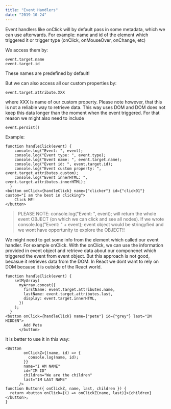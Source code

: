 ```yaml
---
title: "Event Handlers"
date: "2019-10-24"
---
```


Event handlers like onClick will by default pass in some metadata, which we can use afterwards. For example: name and id of the element which triggered it or trigger type (onClick, onMouseOver, onChange, etc)

We access them by:
```
event.target.name
event.target.id
```
These names are predefined by default!

But we can also access all our custom properties by:
```
event.target.attribute.XXX
```

where XXX is name of our custom property. Please note however, that this is not a reliable way to retrieve data. This way uses DOM and DOM does not keep this data longer than the moment when the event triggered. For that reason we might also need to include 
```
event.persist()
```

Example:
```
function handleClick(event) {
    console.log("Event: ", event);
    console.log("Event type: ", event.type);
    console.log("Event name: ", event.target.name);
    console.log("Event id: ", event.target.id);
    console.log("Event custom property: ", event.target.attributes.custom);
    console.log("Event innerHTML: ", event.target.attributes.innerHTML);
  }
<button onClick={handleClick} name={"clicker"} id={"click01"} custom="I am the best in clicking">
    Click ME!
</button>
```

> PLEASE NOTE: console.log("Event: ", event); will return the whole event OBJECT (on which we can click and see all nodes). If we wrote console.log("Event: " + event); event object would be stringyfied and we wont have opportunity to explore the OBJECT!!


We might need to get some info from the element which called our event handler. For example onClick. With the onClick, we can use the information provided in event object and retrieve data about our componenet which triggered the event from event object. But this approach is not good, becasue it retrieves data from the DOM. In React we dont want to rely on DOM because it is outside of the React world. 

``` 
function handleClick(event) {
    setMyArray(
      myArray.concat({
        firstName: event.target.attributes.name,
        lastName: event.target.attributes.last,
        display: event.target.innerHTML,
      })
    );
  }
<button onClick={handleClick} name={"pete"} id={"grey"} last="IM HIDDEN">
        Add Pete
      </button>
```

It is better to use it in this way:
``` 
<Button
        onClickZ={(name, id) => {
          console.log(name, id);
        }}
        name="I AM NAME"
        id="IM ID"
        children="We are the children"
        last="IM LAST NAME"
      />
function Button({ onClickZ, name, last, children }) {
  return <button onClick={() => onClickZ(name, last)}>{children}</button>;
}
```